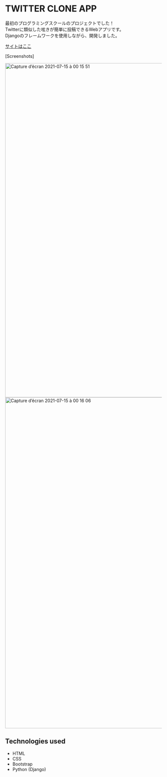 # TWITTER CLONE APP

最初のプログラミングスクールのプロジェクトでした！  
Twitterに類似した呟きが簡単に投稿できるWebアプリです。  
Djangoのフレームワークを使用しながら、開発しました。

[サイトはここ](https://ash-twitter-clone.herokuapp.com/)


[Screenshots]

<img width="1072" alt="Capture d’écran 2021-07-15 à 00 15 51" src="https://user-images.githubusercontent.com/78886716/125647276-ec75df01-c859-4dc8-becb-99674cf4662a.png">
<img width="1062" alt="Capture d’écran 2021-07-15 à 00 16 06" src="https://user-images.githubusercontent.com/78886716/125647291-c2e2483c-9d08-4994-b52e-db550f9a0fdd.png">

## Technologies used

* HTML
* CSS
* Bootstrap
* Python (Django)

